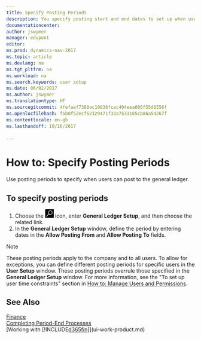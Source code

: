 ```yaml
---
title: Specify Posting Periods
description: You specify posting start and end dates to set up when users can post to the general ledger.
documentationcenter: 
author: jswymer
manager: edupont
editor: 
ms.prod: dynamics-nav-2017
ms.topic: article
ms.devlang: na
ms.tgt_pltfrm: na
ms.workload: na
ms.search.keywords: user setup
ms.date: 06/02/2017
ms.author: jswymer
ms.translationtype: HT
ms.sourcegitcommit: 4fefaef7380ac10836fcac404eea006f55d8556f
ms.openlocfilehash: f5b0f52ecf52329471f33a7533165cb86a54267f
ms.contentlocale: en-gb
ms.lasthandoff: 10/16/2017

---
```

# <a name="how-to-specify-posting-periods"></a>How to: Specify Posting Periods
Use posting periods to specify when users can post to the general ledger.  

## <a name="to-specify-posting-periods"></a>To specify posting periods
1. Choose the ![Search for Page or Report](media/ui-search/search_small.png "Search for Page or Report icon") icon, enter **General Ledger Setup**, and then choose the related link.  
2. In the **General Ledger Setup** window, define the period by entering dates in the **Allow Posting From** and **Allow Posting To** fields.  

> [!NOTE]  
>   These posting periods apply to the company and to all users. To allow for exceptions, you can define different posting periods for specific users in the **User Setup** window. These posting periods overrule those specified in the **General Ledger Setup** window. For more information, see the "To set up user time constraints" section in [How to: Manage Users and Permissions](ui-how-users-permissions.md).

## <a name="see-also"></a>See Also
[Finance](finance.md)  
[Completing Period-End Processes](year-how-complete-period-end-processes.md)  
[Working with [!INCLUDE[d365fin](includes/d365fin_md.md)]](ui-work-product.md)

